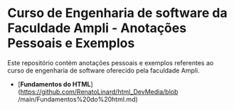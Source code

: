 # Curso de Engenharia de software da Faculdade Ampli - Anotações Pessoais e Exemplos

Este repositório contém anotações pessoais e exemplos referentes ao curso de 
engenharia de software oferecido pela faculdade Ampli.

- [**Fundamentos do HTML**](https://github.com/RenatoLinard/html_DevMedia/blob
/main/Fundamentos%20do%20html.md)
